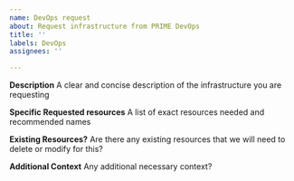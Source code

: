 ```yaml
---
name: DevOps request
about: Request infrastructure from PRIME DevOps
title: ''
labels: DevOps
assignees: ''

---
```


**Description**
A clear and concise description of the infrastructure you are requesting

**Specific Requested resources**
A list of exact resources needed and recommended names

**Existing Resources?**
Are there any existing resources that we will need to delete or modify for this?

**Additional Context**
Any additional necessary context?
